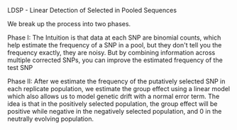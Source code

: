 LDSP - Linear Detection of Selected in Pooled Sequences


We break up the process into two phases.

Phase I:
The Intuition is that data at each SNP are binomial counts, which help estimate the frequency of a SNP in a pool, but they don't
tell you the frequency exactly, they are noisy. But by combining information across multiple corrected SNPs, you can improve the estimated frequency of the test SNP

Phase II:
After we estimate the frequency of the putatively selected SNP in each replicate population, we estimate the group effect using a linear model which also allows us to model genetic drift with a normal error term.
The idea is that in the positively selected population, the group effect will be positive while negative in the negatively selected population, and 0 in the neutrally evolving population.